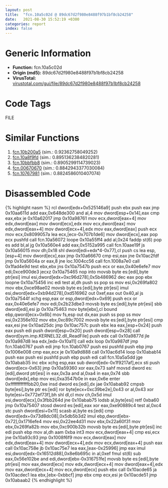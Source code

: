 ```yaml
---
layout: post
title:  "fcn.10a5c02d @ 89dc67d2f980e8488f97b1bf8cb24258"
date:   2021-08-30 15:52:19 +0300
categories: report
index: false
---
```


# Generic Information
- **Function:** fcn.10a5c02d
- **Origin (md5):** 89dc67d2f980e8488f97b1bf8cb24258
- **VirusTotal:** [virustotal.com/gui/file/89dc67d2f980e8488f97b1bf8cb24258][virustotal_ref]

# Code Tags
<span class="tag" id="FILE">FILE</span>


# Similar Functions

1. [fcn.10b200a5][similar_1_ref] (sim.: 0.92362758049252)
2. [fcn.10a8f9fd][similar_2_ref] (sim.: 0.8951362384820281)
3. [fcn.10bbfbb8][similar_3_ref] (sim.: 0.8905299114739023)
4. [fcn.00670670][similar_4_ref] (sim.: 0.8842943377030084)
5. [fcn.10767981][similar_5_ref] (sim.: 0.8824586010407074)


# Disassembled Code

{% highlight nasm %}
rcl dword[edx+0x525146a9]
push ebx
push eax
jmp 0x10aa611d
add eax,0x648de300
and al,4
mov dword[esp+0x14],eax
cmp eax,ebx
je 0x10a62017
jmp 0x10a98761
mov ecx,dword[eax+4]
mov edx,dword[eax]
mov dword[ecx],edx
mov ecx,dword[eax]
mov edx,dword[eax+4]
mov dword[ecx+4],edx
mov eax,dword[eax]
push ecx
mov ecx,0x8099057a
lea ecx,[ecx-0x707b1de6]
mov dword[ecx],eax
pop ecx
pushfd
call fcn.10a56072
loope 0x10a55ff4
add al,0x24
faddp st(6)
pop es
add bl,al
jg 0x10a560e4
add eax,0x5152a995
call fcn.10aae19f
js 0x10a56015
mov dh,0x18
shl dword[edi+edx*4-0x77],cl
push cs
lea esp,[esp+4]
mov dword[ecx],eax
jmp 0x10a66670
cmp esi,eax
jne 0x10ac2fdf
jmp 0x10a5604a
or eax,8
jne loc.1004cc56
call fcn.1008a7e0
call 0x1fad4e9d
test ebx,ebx
jns 0x10a7547b
push ecx
or eax,0x40e6efe7
mov edi,0xce900de3
jecxz 0x10a75465
nop
into
movsb byte es:[edi],byte ptr[esi]
imul esi,dword[edx+0xc96d278],0x5b486962
dec eax
pop ebx
loopne 0x10a75456
inc edi
test al,dh
push ss
pop ss
mov esi,0x269fa802
mov ebx,0xce98ae02
movsb byte es:[edi],byte ptr[esi]
imul esi,dword[edx+0xb94d278],0xd516962
out 0xef,eax
out 0x40,al
js 0x10a7544f
xchg esp,eax
or esp,dword[edx+0x69]
push ecx
or eax,0x40e6efe7
mov edi,0x2b23dbe3
movsb byte es:[edi],byte ptr[esi]
sbb dword[edi],esi
jp 0x10a75463
mov byte[ebx],cl
bound ebp,qword[ecx+0x6b]
mov fs,esp
out dx,eax
push ss
pop ss
mov esi,0x2356e102
mov ebx,0xc89c7002
movsb byte es:[edi],byte ptr[esi]
cmp eax,esi
jne 0x10ad25dc
jmp 0x10ac757c
push ebx
lea eax,[esp+0x24]
push eax
push edi
push dword[esp+0x20]
push dword[esp+0x28]
call dword[sym.imp.KERNEL32.dll_ReadFile]
push edx
call 0x10a9877d
jle 0x10a987d8
lea edx,[edx-0x10a11]
call edx
loop 0x10a987df
jmp fcn.10ab0767
push edi
jmp fcn.10ab0767
push esi
pushfd
push ebp
jmp 0x1006e008
cmp eax,ecx
je 0x10a9d888
call 0x10ac6d14
loop 0x10abab14
push eax
push esi
pushfd
push ebp
push edi
call fcn.10a5a5dd
jge 0x10abab35
inc ebx
xchg esp,eax
sub dword[edx-0x1f9217af],ecx
sti
push dword[ecx-0x63]
jmp 0x10a59360
xor eax,0x73
sahf
movsd dword es:[edi],dword ptr[esi]
in eax,0x3a
and al,0xa4
in eax,0x74
sbb dword[edx],ebp
mov esi,0xa3547b0e
in eax,0x6e
enter 0xffffffffffffbb20,0xe
insd dword es:[edi],dx
jae 0x10abab92
cmpsb byte[esi],byte ptr es:[edi]
ror byte[ecx+0xc39be2e],0x43
or al,0x43
xor byte[esi+0x772ef73f],bh
shl dl,cl
mov ch,0x5d
imul esi,dword[ecx],0x3fbb264d
jne 0x10abab75
lodsb al,byte[esi]
retf 0xba60
jmp 0x10a75407
stosd dword es:[edi],eax
xor eax,0xe90889c4
test al,0xc4
stc
push dword[esi+0x11]
scasb al,byte es:[edi]
cmp dword[edx+0x73d8dc08],0x5db5b3d2
imul ebp,dword[ebx-0x72],0x1716efe4
mov esi,0x22ee4d31
mov ebx,0x22a60f31
mov ebx,0x269fa82b
mov ebx,0xc900b32b
movsb byte es:[edi],byte ptr[esi]
inc edi
push ebp
mov al,dh
aam 0xba
int3
mov ecx,dword[eax+4]
cmp esi,ecx
jne 0x10a93c93
jmp 0x1008f6f9
mov ecx,dword[eax]
mov edx,dword[eax+4]
mov dword[ecx+4],edx
mov ecx,dword[eax+4]
push eax
call 0x10ac758e
jb 0x10ac75e7
lea eax,[eax-0x25996]
jmp eax
imul esi,dword[edx-0x16512d88],0x8e6b695c
in al,0xef
fmul st(6)
sub eax,0x56e102be
and edi,dword[ebx-0x316751fe]
movsb byte es:[edi],byte ptr[esi]
mov eax,dword[ecx]
mov edx,dword[ecx+4]
mov dword[eax+4],edx
mov eax,dword[ecx+4]
mov ecx,dword[ecx]
push ebx
call 0x10acde65
ja 0x10acdec1
lea ebx,[ebx-0xbbcf]
jmp ebx
cmp ecx,esi
je 0x10acde51
jmp 0x10abaab2
{% endhighlight %}


[similar_1_ref]: /report/fcn.10b200a5@89dc67d2f980e8488f97b1bf8cb24258
[similar_2_ref]: /report/fcn.10a8f9fd@89dc67d2f980e8488f97b1bf8cb24258
[similar_3_ref]: /report/fcn.10bbfbb8@89dc67d2f980e8488f97b1bf8cb24258
[similar_4_ref]: /report/fcn.00670670@c92f0480e2fbc88393d2c65c08a235e0
[similar_5_ref]: /report/fcn.10767981@89dc67d2f980e8488f97b1bf8cb24258
[virustotal_ref]: https://www.virustotal.com/gui/file/89dc67d2f980e8488f97b1bf8cb24258